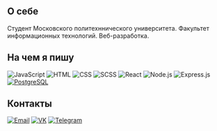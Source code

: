 
## О себе

Студент Московского политехннического университета. Факультет информационных технологий. Веб-разработка.

## На чем я пишу 

![JavaScript](https://img.shields.io/badge/JavaScript-F7DF1E?style=for-the-badge&logo=javascript&logoColor=black)
![HTML](https://img.shields.io/badge/HTML5-E34F26?style=for-the-badge&logo=html5&logoColor=white)
![CSS](https://img.shields.io/badge/CSS3-1572B6?style=for-the-badge&logo=css3&logoColor=white)
![SCSS](https://img.shields.io/badge/SCSS-CC6699?style=for-the-badge&logo=sass&logoColor=white)
![React](https://img.shields.io/badge/React-20232A?style=for-the-badge&logo=react&logoColor=61DAFB)
![Node.js](https://img.shields.io/badge/Node.js-339933?style=for-the-badge&logo=nodedotjs&logoColor=white)
![Express.js](https://img.shields.io/badge/Express.js-000000?style=for-the-badge&logo=express&logoColor=white)
[![PostgreSQL](https://img.shields.io/badge/PostgreSQL-336791?style=for-the-badge&logo=postgresql&logoColor=white)](https://www.postgresql.org/)

## Контакты

[![Email](https://img.shields.io/badge/Email-D14836?style=for-the-badge&logo=gmail&logoColor=white)](mailto:denisunderonov@gmail.com)
[![VK](https://img.shields.io/badge/VK-4680C2?style=for-the-badge&logo=vk&logoColor=white)](https://vk.com/denisandronov)
[![Telegram](https://img.shields.io/badge/Telegram-2CA5E0?style=for-the-badge&logo=telegram&logoColor=white)](https://t.me/denisunderonov)


